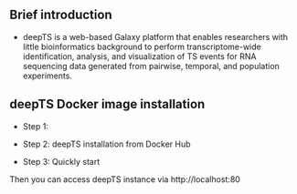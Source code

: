 ## Brief introduction
- deepTS is a web-based Galaxy platform that enables researchers with little bioinformatics background to perform transcriptome-wide identification, analysis, and visualization of TS events for RNA sequencing data generated from pairwise, temporal, and population experiments.

## deepTS Docker image installation
- Step 1:

- Step 2: deepTS installation from Docker Hub

- Step 3: Quickly start

Then you can access deepTS instance via http://localhost:80

